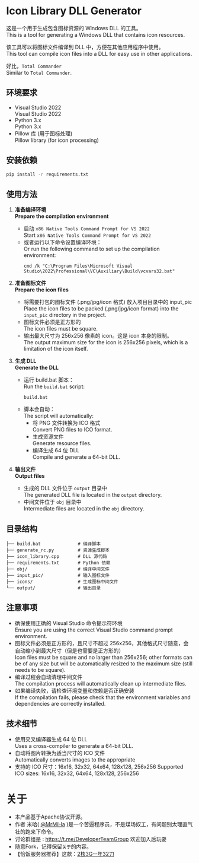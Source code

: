 # Icon Library DLL Generator

这是一个用于生成包含图标资源的 Windows DLL 的工具。  
This is a tool for generating a Windows DLL that contains icon resources.

该工具可以将图标文件编译到 DLL 中，方便在其他应用程序中使用。  
This tool can compile icon files into a DLL for easy use in other applications.

好比，`Total Commander`  
Similar to `Total Commander`.

## 环境要求

- Visual Studio 2022  
  Visual Studio 2022
- Python 3.x  
  Python 3.x
- Pillow 库 (用于图标处理)  
  Pillow library (for icon processing)

## 安装依赖

```bash
pip install -r requirements.txt
```

## 使用方法

1. **准备编译环境**  
   **Prepare the compilation environment**

   - 启动 `x86 Native Tools Command Prompt for VS 2022`  
     Start `x86 Native Tools Command Prompt for VS 2022`
   - 或者运行以下命令设置编译环境：  
     Or run the following command to set up the compilation environment:
     ```batch
     cmd /k "C:\Program Files\Microsoft Visual Studio\2022\Professional\VC\Auxiliary\Build\vcvars32.bat"
     ```

2. **准备图标文件**  
   **Prepare the icon files**

   - 将需要打包的图标文件 (.png/jpg/icon 格式) 放入项目目录中的 input_pic  
     Place the icon files to be packed (.png/jpg/icon format) into the `input_pic` directory in the project.
   - 图标文件必须是正方形的  
     The icon files must be square.
   - 输出最大尺寸为 256x256 像素的 icon。这是 icon 本身的限制。  
     The output maximum size for the icon is 256x256 pixels, which is a limitation of the icon itself.

3. **生成 DLL**  
   **Generate the DLL**

   - 运行 build.bat 脚本：  
     Run the `build.bat` script:
     ```batch
     build.bat
     ```
   - 脚本会自动：  
     The script will automatically:
     - 将 PNG 文件转换为 ICO 格式  
       Convert PNG files to ICO format.
     - 生成资源文件  
       Generate resource files.
     - 编译生成 64 位 DLL  
       Compile and generate a 64-bit DLL.

4. **输出文件**  
   **Output files**
   - 生成的 DLL 文件位于 `output` 目录中  
     The generated DLL file is located in the `output` directory.
   - 中间文件位于 `obj` 目录中  
     Intermediate files are located in the `obj` directory.

## 目录结构

```project/
├── build.bat              # 编译脚本  
├── generate_rc.py         # 资源生成脚本  
├── icon_library.cpp       # DLL 源代码  
├── requirements.txt       # Python 依赖  
├── obj/                   # 编译中间文件  
├── input_pic/             # 输入图标文件  
├── icons/                 # 生成图标中间文件  
└── output/                # 输出目录  
```

## 注意事项

- 确保使用正确的 Visual Studio 命令提示符环境  
  Ensure you are using the correct Visual Studio command prompt environment.
- 图标文件必须是正方形的，且尺寸不超过 256x256，其他格式尺寸随意，会自动缩小到最大尺寸（但是也需要是正方形的）  
  Icon files must be square and no larger than 256x256; other formats can be of any size but will be automatically resized to the maximum size (still needs to be square).
- 编译过程会自动清理中间文件  
  The compilation process will automatically clean up intermediate files.
- 如果编译失败，请检查环境变量和依赖是否正确安装  
  If the compilation fails, please check that the environment variables and dependencies are correctly installed.

## 技术细节

- 使用交叉编译器生成 64 位 DLL  
  Uses a cross-compiler to generate a 64-bit DLL.
- 自动将图片转换为适当尺寸的 ICO 文件  
  Automatically converts images to the appropriate
- 支持的 ICO 尺寸：16x16, 32x32, 64x64, 128x128, 256x256
  Supported ICO sizes: 16x16, 32x32, 64x64, 128x128, 256x256


# 关于

- 本产品基于Apache协议开源。
- 作者 米哈( [@MrMiHa](https://t.me/MrMiHa) )是一个苦逼程序员，不是煤场奴工，有问题别太理直气壮的跑来下命令。
- 讨论群组是 : https://t.me/DeveloperTeamGroup 欢迎加入后玩耍
- 随意Fork，记得保留`关于`的内容。
- 【恰饭服务器推荐】这款：[2核3G--年32刀](https://my.racknerd.com/aff.php?aff=11705&pid=905) 

